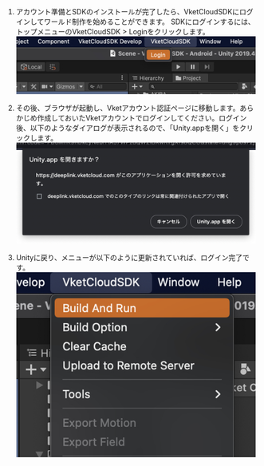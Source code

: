 1. アカウント準備とSDKのインストールが完了したら、VketCloudSDKにログインしてワールド制作を始めることができます。
SDKにログインするには、トップメニューのVketCloudSDK > Loginをクリックします。
![LoginSDK](img/LoginSDK.jpg)

2. その後、ブラウザが起動し、Vketアカウント認証ページに移動します。あらかじめ作成しておいたVketアカウントでログインしてください。ログイン後、以下のようなダイアログが表示されるので、「Unity.appを開く」をクリックします。
![LoginSDK](img/LoginToken.ja.jpg)


3. Unityに戻り、メニューが以下のように更新されていれば、ログイン完了です。
![MenuAfterLogin](img/MenuAfterLogin.jpg)
